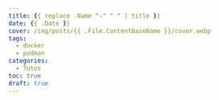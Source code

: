 ```yaml
---
title: {{ replace .Name "-" " " | title }}
date: {{ .Date }}
cover: /img/posts/{{ .File.ContentBaseName }}/cover.webp
tags:
  - docker
  - podman
categories:
  - Tutos
toc: true
draft: true
---
```


